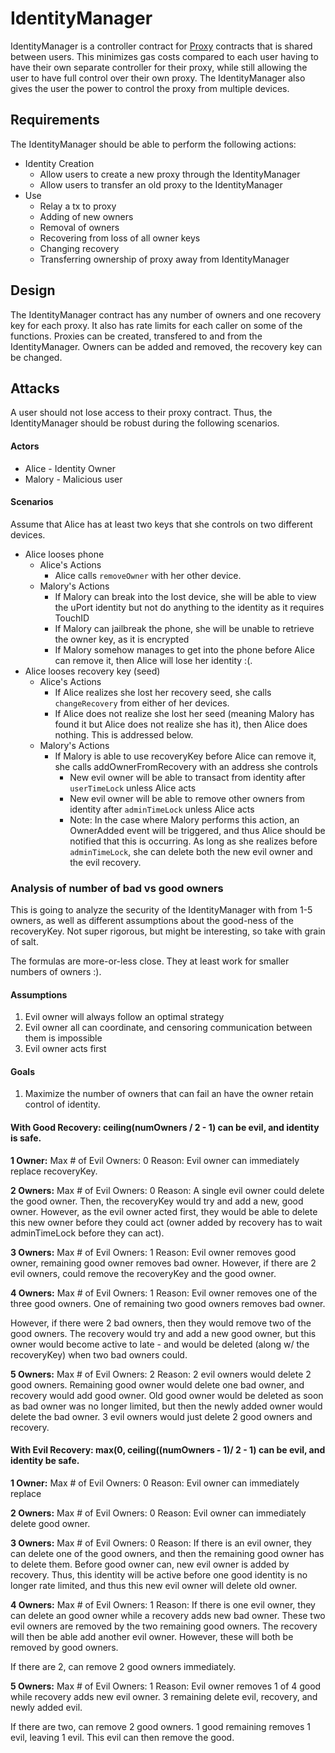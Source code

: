 # IdentityManager
IdentityManager is a controller contract for [Proxy](./proxy.md) contracts that is shared between users. This minimizes gas costs compared to each user having to have their own separate controller for their proxy, while still allowing the user to have full control over their own proxy. The IdentityManager also gives the user the power to control the proxy from multiple devices.

## Requirements
The IdentityManager should be able to perform the following actions:
* Identity Creation
    - Allow users to create a new proxy through the IdentityManager
    - Allow users to transfer an old proxy to the IdentityManager
* Use
    - Relay a tx to proxy
    - Adding of new owners
    - Removal of owners
    - Recovering from loss of all owner keys
    - Changing recovery
    - Transferring ownership of proxy away from IdentityManager

## Design
The IdentityManager contract has any number of owners and one recovery key for each proxy. It also has rate limits for each caller on some of the functions. Proxies can be created, transfered to and from the IdentityManager. Owners can be added and removed, the recovery key can be changed.

## Attacks
A user should not lose access to their proxy contract. Thus, the IdentityManager should be robust during the following scenarios.

#### Actors

* Alice - Identity Owner
* Malory - Malicious user

#### Scenarios
Assume that Alice has at least two keys that she controls on two different devices.

* Alice looses phone
    * Alice's Actions
        * Alice calls `removeOwner` with her other device.
    * Malory's Actions
        * If Malory can break into the lost device, she will be able to view the uPort identity but not do anything to the identity as it requires TouchID
        * If Malory can jailbreak the phone, she will be unable to retrieve the owner key, as it is encrypted
        * If Malory somehow manages to get into the phone before Alice can remove it, then Alice will lose her identity :(.
* Alice looses recovery key (seed)
    * Alice's Actions
        * If Alice realizes she lost her recovery seed, she calls `changeRecovery` from either of her devices.
        * If Alice does not realize she lost her seed (meaning Malory has found it but Alice does not realize she has it), then Alice does nothing. This is addressed below.
    * Malory's Actions
        * If Malory is able to use recoveryKey before Alice can remove it, she calls addOwnerFromRecovery with an address she controls
            * New evil owner will be able to transact from identity after `userTimeLock` unless Alice acts
            * New evil owner will be able to remove other owners from identity after `adminTimeLock` unless Alice acts
            * Note: In the case where Malory performs this action, an OwnerAdded event will be triggered, and thus Alice should be notified that this is occurring. As long as she realizes before `adminTimeLock`, she can delete both the new evil owner and the evil recovery.


### Analysis of number of bad vs good owners
This is going to analyze the security of the IdentityManager with from 1-5 owners, as well as different assumptions about the good-ness of the recoveryKey. Not super rigorous, but might be interesting, so take with grain of salt.

The formulas are more-or-less close. They at least work for smaller numbers of owners :).

#### Assumptions
1. Evil owner will always follow an optimal strategy
2. Evil owner all can coordinate, and censoring communication between them is impossible
3. Evil owner acts first

#### Goals
1. Maximize the number of owners that can fail an have the owner retain control of identity.

#### With Good Recovery:  ceiling(numOwners / 2 - 1) can be evil, and identity is safe.
**1 Owner:**
Max # of Evil Owners: 0
Reason: Evil owner can immediately replace recoveryKey.

**2 Owners:**
Max # of Evil Owners: 0
Reason: A single evil owner could delete the good owner. Then, the recoveryKey would try and add a new, good owner. However, as the evil owner acted first, they would be able to delete this new owner before they could act (owner added by recovery has to wait adminTimeLock before they can act).

**3 Owners:**
Max # of Evil Owners: 1
Reason: Evil owner removes good owner, remaining good owner removes bad owner. However, if there are 2 evil owners, could remove the recoveryKey and the good owner.

**4 Owners:**
Max # of Evil Owners: 1
Reason: Evil owner removes one of the three good owners. One of remaining two good owners removes bad owner.

However, if there were 2 bad owners, then they would remove two of the good owners. The recovery would try and add a new good owner, but this owner would become active to late - and would be deleted (along w/ the recoveryKey) when two bad owners could.

**5 Owners:**
Max # of Evil Owners: 2
Reason: 2 evil owners would delete 2 good owners. Remaining good owner would delete one bad owner, and recovery would add good owner. Old good owner would be deleted as soon as bad owner was no longer limited, but then the newly added owner would delete the bad owner. 3 evil owners would just delete 2 good owners and recovery.


#### With Evil Recovery: max(0, ceiling((numOwners - 1)/ 2 - 1) can be evil, and identity be safe.
**1 Owner:**
Max # of Evil Owners: 0
Reason: Evil owner can immediately replace

**2 Owners:**
Max # of Evil Owners: 0
Reason: Evil owner can immediately delete good owner.

**3 Owners:**
Max # of Evil Owners: 0
Reason: If there is an evil owner, they can delete one of the good owners, and then the remaining good owner has to delete them. Before good owner can, new evil owner is added by recovery. Thus, this identity will be active before one good identity is no longer rate limited, and thus this new evil owner will delete old owner.

**4 Owners:**
Max # of Evil Owners: 1
Reason: If there is one evil owner, they can delete an good owner while a recovery adds new bad owner. These two evil owners are removed by the two remaining good owners. The recovery will then be able add another evil owner. However, these will both be removed by good owners.

If there are 2, can remove 2 good owners immediately.

**5 Owners:**
Max # of Evil Owners: 1
Reason: Evil owner removes 1 of 4 good while recovery adds new evil owner. 3 remaining delete evil, recovery, and newly added evil.

If there are two, can remove 2 good owners. 1 good remaining removes 1 evil, leaving 1 evil. This evil can then remove the good.

